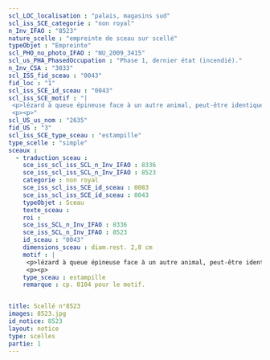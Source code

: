 ```yaml
---
scl_LOC_localisation : "palais, magasins sud"
scl_iss_SCE_categorie : "non royal"
n_Inv_IFAO : "8523"
nature_scelle : "empreinte de sceau sur scellé"
typeObjet : "Empreinte"
scl_PHO_no_photo_IFAO : "NU_2009_3415"
scl_us_PHA_PhasedOccupation : "Phase 1, dernier état (incendié)."
n_Inv_CSA : "3033"
scl_ISS_fid_sceau : "0043"
fid_loc : "1"
scl_iss_SCE_id_sceau : "0043"
scl_iss_SCE_motif : "|
 <p>lézard à queue épineuse face à un autre animal, peut-être identique</p>
 <p><p>"
scl_US_us_nom : "2635"
fid_US : "3"
scl_iss_SCE_type_sceau : "estampille"
type_scelle : "simple"
sceaux :
  - traduction_sceau : 
    sce_iss_scl_iss_SCL_n_Inv_IFAO : 8336
    sce_iss_scl_iss_SCL_n_Inv_IFAO : 8523
    categorie : non royal
    sce_iss_scl_iss_SCE_id_sceau : 0083
    sce_iss_scl_iss_SCE_id_sceau : 0043
    typeObjet : Sceau
    texte_sceau : 
    roi : 
    sce_iss_SCL_n_Inv_IFAO : 8336
    sce_iss_SCL_n_Inv_IFAO : 8523
    id_sceau : "0043"
    dimensions_sceau : diam.rest. 2,8 cm
    motif : |
     <p>lézard à queue épineuse face à un autre animal, peut-être identique</p>
     <p><p>
    type_sceau : estampille
    remarque : cp. 0104 pour le motif.


title: Scellé n°8523
images: 8523.jpg
id_notice: 8523
layout: notice
type: scelles
partie: 1
---
```

